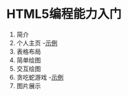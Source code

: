 # HTML5编程能力入门

1. 简介
    <!--
    -[示例](demo/1.intro/index.md)
    -[说明](draft/1.intro/index.md)
    -->
2. 个人主页
    -[示例](demo/2.home/index.md)
    <!-- 
    -[说明](draft/2.home/index.md)
    -->
3. 表格布局
    <!--
    -[示例](demo/3.table/index.md)
    -[说明](draft/3.table/index.md)
    -->
4. 简单绘图
    <!--
    -[示例](demo/4.draw/index.md)
    -[说明](draft/4.draw/index.md)
    -->
5. 交互绘图
    <!--
    -[示例](demo/5.circle/index.md)
    -[说明](draft/5.circle/index.md)
    -->
6. 贪吃蛇游戏
    -[示例](demo/6.snake/index.md)
    <!--
    -[说明](draft/6.snake/index.md)
    -->
7. 图片展示
    <!--
    -[示例](demo/7.swiper/index.md)
    -[说明](draft/7.swiper/index.md)
    -->



 